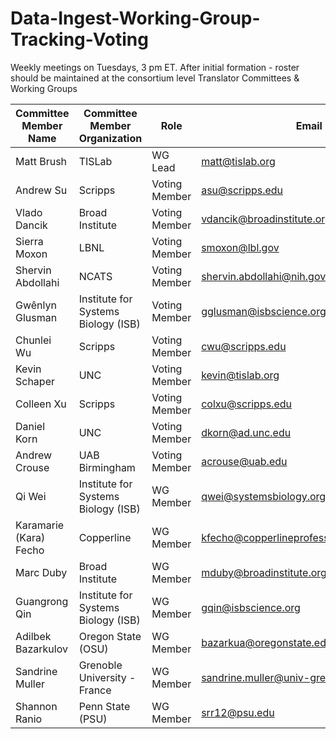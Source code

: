 # Data-Ingest-Working-Group-Tracking-Voting
Weekly meetings on Tuesdays, 3 pm ET.
After initial formation - roster should be maintained at the consortium level Translator Committees & Working Groups

|Committee Member Name|Committee Member Organization|Role|Email|GH Handle|
|--|--|--|--|--|
|Matt Brush|TISLab|WG Lead|matt@tislab.org|mbrush|
|Andrew Su|Scripps|Voting Member|asu@scripps.edu|andrewsu|
|Vlado Dancik|Broad Institute|Voting Member|vdancik@broadinstitute.org|vdancik|
|Sierra Moxon|LBNL|Voting Member|smoxon@lbl.gov|sierra-moxon|
|Shervin Abdollahi|NCATS|Voting Member|shervin.abdollahi@nih.gov|ShervinAbd92|
|Gwênlyn Glusman|Institute for Systems Biology (ISB)|Voting Member|gglusman@isbscience.org|gglusman|
|Chunlei Wu|Scripps|Voting Member|cwu@scripps.edu|newgene|
|Kevin Schaper|UNC|Voting Member|kevin@tislab.org|kevinschaper|
|Colleen Xu|Scripps|Voting Member|colxu@scripps.edu|colleenXu|
|Daniel Korn|UNC|Voting Member|dkorn@ad.unc.edu|dnlrkorn|
|Andrew Crouse|UAB Birmingham|Voting Member|acrouse@uab.edu|Genomewide|
|Qi Wei|Institute for Systems Biology (ISB)|WG Member|qwei@systemsbiology.org|Qi-ISB|
|Karamarie (Kara) Fecho|Copperline|WG Member|kfecho@copperlineprofessionalsolutions.com|karafecho|
|Marc Duby|Broad Institute|WG Member|mduby@broadinstitute.org|marcdubybroad|
|Guangrong Qin|Institute for Systems Biology (ISB)|WG Member|gqin@isbscience.org|gloriachin|
|Adilbek Bazarkulov|Oregon State (OSU)|WG Member|bazarkua@oregonstate.edu|bazarkua|
|Sandrine Muller|Grenoble University - France|WG Member|sandrine.muller@univ-grenoble-alpes.fr|sandrine-muller-research|
|Shannon Ranio|Penn State (PSU)|WG Member|srr12@psu.edu|ShannonRanio|
